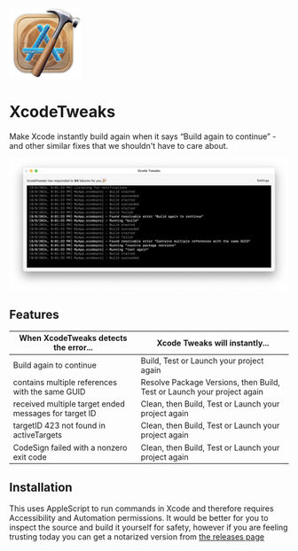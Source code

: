 <img src="https://raw.githubusercontent.com/maxchuquimia/XcodeTweaks/master/XcodeTweaks/Assets.xcassets/AppIcon.appiconset/icon256.png" width="128" />

# XcodeTweaks

Make Xcode instantly build again when it says “Build again to continue” - and other similar fixes that we shouldn't have to care about.

<img src="https://raw.githubusercontent.com/maxchuquimia/XcodeTweaks/master/Marketing/screenshot1.png" />

## Features

| When XcodeTweaks detects the error... | Xcode Tweaks will instantly... |
| --- | --- |
| Build again to continue | Build, Test or Launch your project again |
| contains multiple references with the same GUID | Resolve Package Versions, then Build, Test or Launch your project again |
| received multiple target ended messages for target ID | Clean, then Build, Test or Launch your project again |
| targetID 423 not found in activeTargets | Clean, then Build, Test or Launch your project again |
| CodeSign failed with a nonzero exit code | Clean, then Build, Test or Launch your project again |

## Installation

This uses AppleScript to run commands in Xcode and therefore requires Accessibility and Automation permissions. It would be better for you to inspect the source and build it yourself for safety, however if you are feeling trusting today you can get a notarized version from [the releases page](https://github.com/maxchuquimia/XcodeTweaks/releases)
